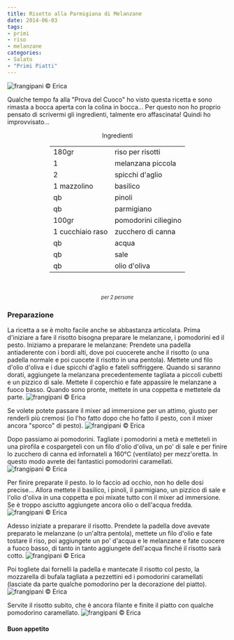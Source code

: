 ```yaml
---
title: Risotto alla Parmigiana di Melanzane
date: 2014-06-03
tags:
- primi
- riso
- melanzane
categories:
- Salato
- "Primi Piatti"
---
```

![](header.jpg "frangipani © Erica")

Qualche tempo fa alla "Prova del Cuoco" ho visto questa ricetta e sono rimasta a bocca aperta con la colina in bocca... Per questo non ho proprio pensato di scrivermi gli ingredienti, talmente ero affascinata! Quindi ho improvvisato...


<div id="wrapper" style="text-align: center">
  <div id="yourdiv" style="display: inline-block;">
    <div class="ingredients">
      <div class="ingredients-title">Ingredienti</div>
      <table>
        <tbody>
          <tr>
            <td>180gr</td>
            <td>riso per risotti</td>
          </tr>
          <tr>
            <td>1</td>
            <td>melanzana piccola</td>
          </tr>
          <tr>
            <td>2</td>
            <td>spicchi d'aglio</td>
          </tr>
          <tr>
            <td>1 mazzolino</td>
            <td>basilico</td>
          </tr>
          <tr>
            <td>qb</td>
            <td>pinoli</td>
          </tr>
          <tr>
            <td>qb</td>
            <td>parmigiano</td>
          </tr>
          <tr>
            <td>100gr</td>
            <td>pomodorini ciliegino</td>
          </tr>
          <tr>
            <td>1 cucchiaio raso</td>
            <td>zucchero di canna</td>
          </tr>
          <tr>
            <td>qb</td>
            <td>acqua</td>
          </tr>
          <tr>
            <td>qb</td>
            <td>sale</td>
          </tr>
          <tr>
            <td>qb</td>
            <td>olio d'oliva</td>   
          </tr>
        </tbody>
      </table>
      <br></br>
      <i class="pull-right" style="font-size: 80%;">per 2 persone</i>
    </div>
  </div>
</div>


<h3>
  <font color="grey">
    <i class="fa fa-cogs"></i>
  </font> Preparazione
</h3>

La ricetta a se è molto facile anche se abbastanza articolata. Prima d'iniziare a fare il risotto bisogna preparare le melanzane, i pomodorini ed il pesto. Iniziamo a preparare le melanzane:
Prendete una padella antiaderente con i bordi alti, dove poi cuocerete anche il risotto (o una padella normale e poi cuocete il risotto in una pentola). Mettete und filo d'olio d'oliva e i due spicchi d'aglio e fateli soffriggere. Quando si saranno dorati, aggiungete la melanzana precedentemente tagliata a piccoli cubetti e un pizzico di sale. Mettete il coperchio e fate appassire le melanzane a fuoco basso. Quando sono pronte, mettete in una coppetta e mettetele da parte. 
![](melanzanepezzi.jpg "frangipani © Erica")

Se volete potete passare il mixer ad immersione per un attimo, giusto per renderli più cremosi (io l'ho fatto dopo che ho fatto il pesto, con il mixer ancora "sporco" di pesto).
![](melanzanemixer.jpg "frangipani © Erica")

Dopo passiamo ai pomodorini. Tagliate i pomodorini a metà e metteteli in una pirofila e cospargeteli con un filo d'olio d'oliva, un po' di sale e per finire lo zucchero di canna ed infornateli a 160°C (ventilato) per mezz'oretta. In questo modo avrete dei fantastici pomodorini caramellati.
![](pomodorini.jpg "frangipani © Erica")

Per finire preparate il pesto. Io lo faccio ad occhio, non ho delle dosi precise... Allora mettete il basilico, i pinoli, il parmigiano, un pizzico di sale e l'olio d'oliva in una coppetta e poi mixate tutto con il mixer ad immersione. Se è troppo asciutto aggiungete ancora olio o dell'acqua fredda.
![](pesto.jpg "frangipani © Erica")

Adesso iniziate a preparare il risotto. Prendete la padella dove avevate preparato le melanzane (o un'altra pentola), mettete un filo d'olio e fate tostare il riso, poi aggiungete un po' d'acqua e le melanzane e fate cuocere a fuoco basso, di tanto in tanto aggiungete dell'acqua finché il risotto sarà cotto.
![](risotto.jpg "frangipani © Erica")

Poi togliete dai fornelli la padella e mantecate il risotto col pesto, la mozzarella di bufala tagliata a pezzettini ed i pomodorini caramellati (lasciate da parte qualche pomodorino per la decorazione del piatto).
![](mantecato.jpg "frangipani © Erica")

Servite il risotto subito, che è ancora filante e finite il piatto con qualche pomodorino caramellato.
![](risultato.jpg "frangipani © Erica")



<h4>Buon appetito
  <font color="red">
    <i class="fa fa-smile-o"></i>
  </font>
</h4>